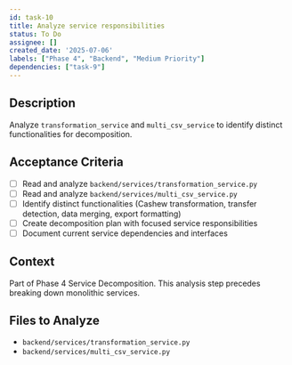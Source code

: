 ```yaml
---
id: task-10
title: Analyze service responsibilities
status: To Do
assignee: []
created_date: '2025-07-06'
labels: ["Phase 4", "Backend", "Medium Priority"]
dependencies: ["task-9"]
---
```


## Description

Analyze `transformation_service` and `multi_csv_service` to identify distinct functionalities for decomposition.

## Acceptance Criteria

- [ ] Read and analyze `backend/services/transformation_service.py`
- [ ] Read and analyze `backend/services/multi_csv_service.py`
- [ ] Identify distinct functionalities (Cashew transformation, transfer detection, data merging, export formatting)
- [ ] Create decomposition plan with focused service responsibilities
- [ ] Document current service dependencies and interfaces

## Context

Part of Phase 4 Service Decomposition. This analysis step precedes breaking down monolithic services.

## Files to Analyze

- `backend/services/transformation_service.py`
- `backend/services/multi_csv_service.py`